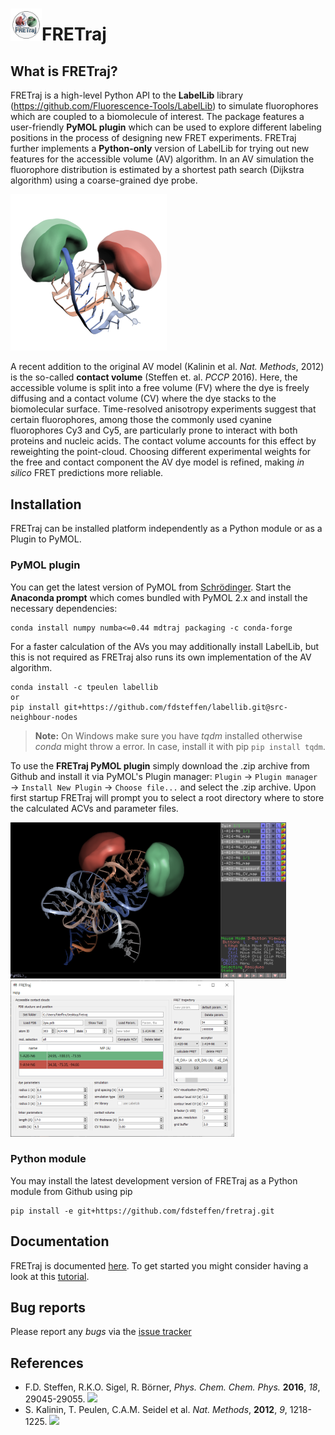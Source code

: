 # <img src="docs/source/_static/fretraj_logo.png" width="50">FRETraj

## What is FRETraj?
FRETraj is a high-level Python API to the **LabelLib** library (https://github.com/Fluorescence-Tools/LabelLib) to simulate fluorophores which are coupled to a biomolecule of interest. The package features a user-friendly **PyMOL plugin** which can be used to explore different labeling positions in the process of designing new FRET experiments. FRETraj further implements a **Python-only** version of LabelLib for trying out new features for the accessible volume (AV) algorithm. In an AV simulation the fluorophore distribution is estimated by a shortest path search (Dijkstra algorithm) using a coarse-grained dye probe. 

<img src="docs/source/_static/preQ1_ACV.png" height="250" class="center">

A recent addition to the original AV model (Kalinin et al. *Nat. Methods*, 2012) is the so-called **contact volume** (Steffen et. al. *PCCP* 2016). Here, the accessible volume is split into a free volume (FV) where the dye is freely diffusing and a contact volume (CV) where the dye stacks to the biomolecular surface. Time-resolved anisotropy experiments suggest that certain fluorophores, among those the commonly used cyanine fluorophores Cy3 and Cy5, are particularly prone to interact with both proteins and nucleic acids. The contact volume accounts for this effect by reweighting the point-cloud. Choosing different experimental weights for the free and contact component the AV dye model is refined, making *in silico* FRET predictions more reliable.

## Installation

FRETraj can be installed platform independently as a Python module or as a Plugin to PyMOL.

### PyMOL plugin

You can get the latest version of PyMOL from [Schrödinger](https://pymol.org/). Start the **Anaconda prompt** which comes bundled with PyMOL 2.x and install the necessary dependencies:
```
conda install numpy numba<=0.44 mdtraj packaging -c conda-forge
```
For a faster calculation of the AVs you may additionally install LabelLib, but this is not required as FRETraj also runs its own implementation of the AV algorithm.
```
conda install -c tpeulen labellib
or 
pip install git+https://github.com/fdsteffen/labellib.git@src-neighbour-nodes
```

> **Note:** On Windows make sure you have *tqdm* installed otherwise *conda* might throw a error. In case, install it with pip `pip install tqdm`.

To use the **FRETraj PyMOL plugin** simply download the .zip archive from Github and install it via PyMOL's Plugin manager: `Plugin` &rarr; `Plugin manager` &rarr; `Install New Plugin` &rarr; `Choose file...` and select the .zip archive. Upon first startup FRETraj will prompt you to select a root directory where to store the calculated ACVs and parameter files.

<img src="docs/source/_static/PyMOL_interface.PNG" height="250"> <img src="docs/source/_static/PyMOL_Plugin.PNG" height="250">

### Python module
You may install the latest development version of FRETraj as a Python module from Github using pip

```
pip install -e git+https://github.com/fdsteffen/fretraj.git
```


## Documentation
FRETraj is documented [here](https://fretraj.readthedocs.io/en/latest/). To get started you might consider having a look at this [tutorial](https://lifefit.readthedocs.io/en/latest/tutorial/lifefit_tutorial.html).

## Bug reports
Please report any *bugs* via the [issue tracker](https://github.com/fdsteffen/fretraj/issues)

## References
- F.D. Steffen, R.K.O. Sigel, R. Börner, *Phys. Chem. Chem. Phys.* **2016**, *18*, 29045-29055. [![](https://img.shields.io/badge/DOI-10.1039/C6CP04277E-blue.svg)](https://doi.org/10.1039/C6CP04277E)
- S. Kalinin, T. Peulen, C.A.M. Seidel et al. *Nat. Methods*, **2012**, *9*, 1218-1225. [![](https://img.shields.io/badge/DOI-10.1038/nmeth.2222-blue.svg)](https://doi.org/10.1038/nmeth.2222)

